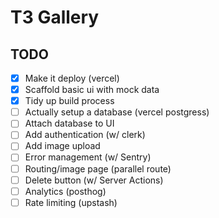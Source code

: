 # T3 Gallery

## TODO

- [x] Make it deploy (vercel)
- [x] Scaffold basic ui with mock data
- [x] Tidy up build process
- [ ] Actually setup a database (vercel postgress)
- [ ] Attach database to UI
- [ ] Add authentication (w/ clerk)
- [ ] Add image upload
- [ ] Error management (w/ Sentry)
- [ ] Routing/image page (parallel route)
- [ ] Delete button (w/ Server Actions)
- [ ] Analytics (posthog)
- [ ] Rate limiting (upstash) 
